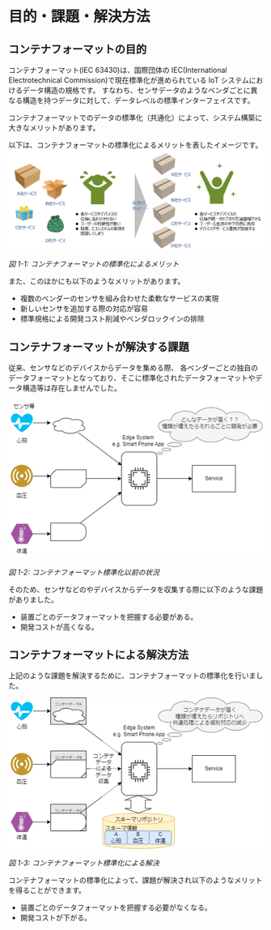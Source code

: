 # 目的・課題・解決方法

## コンテナフォーマットの目的

コンテナフォーマット(IEC 63430)は、国際団体の IEC(International Electrotechnical Commission)で現在標準化が進められている IoT システムにおけるデータ構造の規格です。
すなわち、センサデータのようなベンダごとに異なる構造を持つデータに対して、データレベルの標準インターフェイスです。

コンテナフォーマットでのデータの標準化（共通化）によって、システム構築に大きなメリットがあります。

以下は、コンテナフォーマットの標準化によるメリットを表したイメージです。
![VisionOfContainerFormat](container_format_vison.png)

_図 1-1: コンテナフォーマットの標準化によるメリット_

また、このほかにも以下のようなメリットがあります。

- 複数のベンダーのセンサを組み合わせた柔軟なサービスの実現
- 新しいセンサを追加する際の対応が容易
- 標準規格による開発コスト削減やベンダロックインの排除

## コンテナフォーマットが解決する課題

従来、センサなどのデバイスからデータを集める際、
各ベンダーごとの独自のデータフォーマットとなっており、そこに標準化されたデータフォーマットやデータ構造等は存在しませんでした。

![](./basic_before.drawio.png)

_図 1-2: コンテナフォーマット標準化以前の状況_

そのため、センサなどのやデバイスからデータを収集する際に以下のような課題がありました。

- 装置ごとのデータフォーマットを把握する必要がある。
- 開発コストが高くなる。

## コンテナフォーマットによる解決方法

上記のような課題を解決するために、コンテナフォーマットの標準化を行いました。

![コンテナフォーマット標準化による解決](./basic_after.drawio.png)

_図 1-3: コンテナフォーマット標準化による解決_

コンテナフォーマットの標準化によって、課題が解決され以下のようなメリットを得ることができます。

- 装置ごとのデータフォーマットを把握する必要がなくなる。
- 開発コストが下がる。
